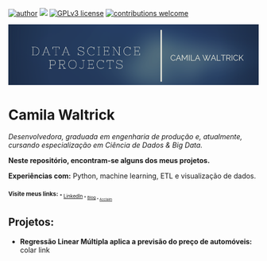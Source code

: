 [![author](https://img.shields.io/badge/author-cwaltrick-red.svg)](https://www.linkedin.com/in/camilawaltrick) [![](https://img.shields.io/badge/python-3.7+-blue.svg)](https://www.python.org/downloads/release/python-365/) [![GPLv3 license](https://img.shields.io/badge/License-GPLv3-blue.svg)](http://perso.crans.org/besson/LICENSE.html) [![contributions welcome](https://img.shields.io/badge/contributions-welcome-brightgreen.svg?style=flat)](https://github.com/carlosfab/data_science/issues)

<p align="center">
  <img src="banner.png" >
</p>

# Camila Waltrick
*Desenvolvedora, graduada em engenharia de produção e, atualmente, cursando especialização em Ciência de Dados & Big Data.*

**Neste repositório, encontram-se alguns dos meus projetos.** 

**Experiências com:** Python, machine learning, ETL e visualização de dados.

<sub>**Visite meus links:**
<sub>* [LinkedIn](https://www.linkedin.com/in/camilawaltrick)
<sub>* [Blog](https://www.medium.com/camilawaltrick)
<sub>* [Acclaim](https://www.youracclaim.com/users/camila-waltrick/badges)</sub>


## Projetos:

* **Regressão Linear Múltipla aplica a previsão do preço de automóveis:** colar link



